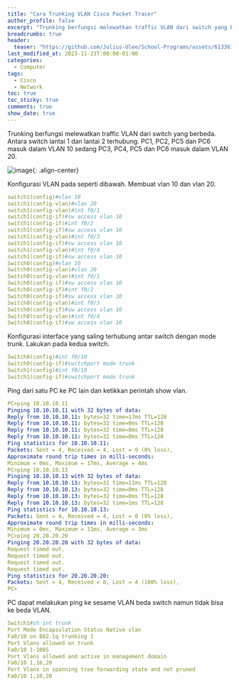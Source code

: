 ```yaml
---
title: "Cara Trunking VLAN Cisco Packet Tracer"
author_profile: false
excerpt: "Trunking berfungsi melewatkan traffic VLAN dari switch yang berbeda. Antara switch lantai 1 dan lantai 2 terhubung. PC1, PC2, PC5 dan PC6 masuk dalam VLAN 10 sedang PC3, PC4, PC5 dan PC6 masuk dalam VLAN 20. "
breadcrumbs: true
header:
  teaser: "https://github.com/Julius-Ulee/School-Programs/assets/61336116/af924502-89f0-4e48-81a2-72c653453fd3"
last_modified_at: 2023-11-23T:00:00-01:00
categories:
  - Computer
tags:
  - Cisco
  - Network
toc: true
toc_sticky: true
comments: true
show_date: true
---
```


Trunking berfungsi melewatkan traffic VLAN dari switch yang berbeda. Antara switch lantai 1 dan lantai 2 terhubung. PC1, PC2, PC5 dan PC6 masuk dalam VLAN 10 sedang PC3, PC4, PC5 dan PC6 masuk dalam VLAN 20. 

![image](https://github.com/Julius-Ulee/School-Programs/assets/61336116/af924502-89f0-4e48-81a2-72c653453fd3){: .align-center}

Konfigurasi VLAN pada seperti dibawah. Membuat vlan 10 dan vlan 20. 

```yml
switch1(config)#vlan 10
switch1(config-vlan)#vlan 20
switch1(config-vlan)#int f0/1
switch1(config-if)#sw access vlan 10
switch1(config-if)#int f0/2
switch1(config-if)#sw access vlan 10
switch1(config-vlan)#int f0/3
switch1(config-if)#sw access vlan 10
switch1(config-vlan)#int f0/4
switch1(config-if)#sw access vlan 10
Switch0(config)#vlan 10
Switch0(config-vlan)#vlan 20
Switch0(config-vlan)#int f0/1
Switch0(config-if)#sw access vlan 10
Switch0(config-if)#int f0/2
Switch0(config-if)#sw access vlan 10
Switch0(config-vlan)#int f0/3
Switch0(config-if)#sw access vlan 10
Switch0(config-vlan)#int f0/4
Switch0(config-if)#sw access vlan 10
```

Konfigurasi interface yang saling terhubung antar switch dengan mode trunk. Lakukan pada kedua switch. 

```yml
Switch0(config)#int f0/10
Switch0(config-if)#switchport mode trunk
Switch1(config)#int f0/10
Switch1(config-if)#switchport mode trunk
```

Ping dari satu PC ke PC lain dan ketikkan perintah show vlan. 

```yml
PC>ping 10.10.10.11
Pinging 10.10.10.11 with 32 bytes of data:
Reply from 10.10.10.11: bytes=32 time=17ms TTL=128
Reply from 10.10.10.11: bytes=32 time=0ms TTL=128
Reply from 10.10.10.11: bytes=32 time=0ms TTL=128
Reply from 10.10.10.11: bytes=32 time=0ms TTL=128
Ping statistics for 10.10.10.11:
Packets: Sent = 4, Received = 4, Lost = 0 (0% loss),
Approximate round trip times in milli-seconds:
Minimum = 0ms, Maximum = 17ms, Average = 4ms
PC>ping 10.10.10.13
Pinging 10.10.10.13 with 32 bytes of data:
Reply from 10.10.10.13: bytes=32 time=11ms TTL=128
Reply from 10.10.10.13: bytes=32 time=0ms TTL=128
Reply from 10.10.10.13: bytes=32 time=0ms TTL=128
Reply from 10.10.10.13: bytes=32 time=1ms TTL=128
Ping statistics for 10.10.10.13:
Packets: Sent = 4, Received = 4, Lost = 0 (0% loss),
Approximate round trip times in milli-seconds:
Minimum = 0ms, Maximum = 11ms, Average = 3ms
PC>ping 20.20.20.20
Pinging 20.20.20.20 with 32 bytes of data:
Request timed out.
Request timed out.
Request timed out.
Request timed out.
Ping statistics for 20.20.20.20:
Packets: Sent = 4, Received = 0, Lost = 4 (100% loss),
PC>
```

PC dapat melakukan ping ke sesame VLAN beda switch namun tidak bisa ke beda VLAN. 

```yml
Switch1#sh int trunk
Port Mode Encapsulation Status Native vlan
Fa0/10 on 802.1q trunking 1
Port Vlans allowed on trunk
Fa0/10 1-1005
Port Vlans allowed and active in management domain
Fa0/10 1,10,20
Port Vlans in spanning tree forwarding state and not pruned
Fa0/10 1,10,20
```
